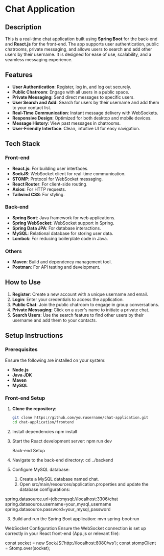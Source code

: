 # Chat Application

## Description

This is a real-time chat application built using **Spring Boot** for the back-end and **React.js** for the front-end. The app supports user authentication, public chatrooms, private messaging, and allows users to search and add other users by their username. It is designed for ease of use, scalability, and a seamless messaging experience.

## Features

- **User Authentication**: Register, log in, and log out securely.
- **Public Chatroom**: Engage with all users in a public space.
- **Private Messaging**: Send direct messages to specific users.
- **User Search and Add**: Search for users by their username and add them to your contact list.
- **Real-Time Communication**: Instant message delivery with WebSockets.
- **Responsive Design**: Optimized for both desktop and mobile devices.
- **Message History**: View past messages in chatrooms.
- **User-Friendly Interface**: Clean, intuitive UI for easy navigation.

## Tech Stack

### Front-end

- **React.js**: For building user interfaces.
- **SockJS**: WebSocket client for real-time communication.
- **STOMP**: Protocol for WebSocket messaging.
- **React Router**: For client-side routing.
- **Axios**: For HTTP requests.
- **Tailwind CSS**: For styling.

### Back-end

- **Spring Boot**: Java framework for web applications.
- **Spring WebSocket**: WebSocket support in Spring.
- **Spring Data JPA**: For database interactions.
- **MySQL**: Relational database for storing user data.
- **Lombok**: For reducing boilerplate code in Java.

### Others

- **Maven**: Build and dependency management tool.
- **Postman**: For API testing and development.

## How to Use

1. **Register**: Create a new account with a unique username and email.
2. **Login**: Enter your credentials to access the application.
3. **Public Chat**: Join the public chatroom to engage in group conversations.
4. **Private Messaging**: Click on a user's name to initiate a private chat.
5. **Search Users**: Use the search feature to find other users by their username and add them to your contacts.

## Setup Instructions

### Prerequisites

Ensure the following are installed on your system:

- **Node.js**
- **Java JDK**
- **Maven**
- **MySQL**
### Front-end Setup

1. **Clone the repository**:
   ```bash
   git clone https://github.com/yourusername/chat-application.git
   cd chat-application/frontend

2. Install dependencies
   npm install

3. Start the React development server:
   npm run dev


   Back-end Setup

1. Navigate to the back-end directory:
   cd ../backend
2. Configure MySQL database:
   1. Create a MySQL database named chat.
    2. Open src/main/resources/application.properties and update the database configurations:


 spring.datasource.url=jdbc:mysql://localhost:3306/chat
 spring.datasource.username=your_mysql_username
 spring.datasource.password=your_mysql_password

 3. Build and run the Spring Boot application:
     mvn spring-boot:run
   
WebSocket Configuration
Ensure the WebSocket connection is set up correctly in your React front-end (App.js or relevant file):

const socket = new SockJS('http://localhost:8080/ws');
const stompClient = Stomp.over(socket);

